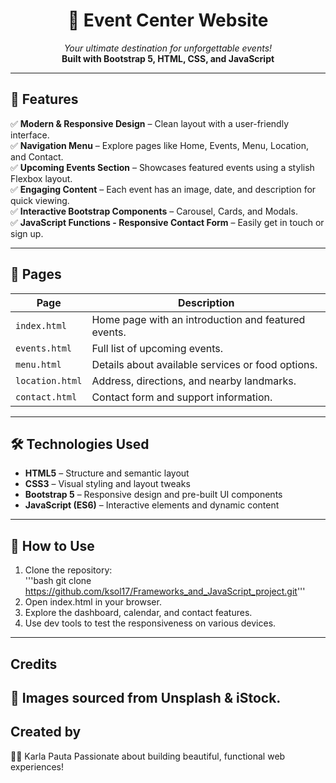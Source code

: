 <h1 align="center">🎉 Event Center Website</h1>

<p align="center">
  <em>Your ultimate destination for unforgettable events!</em><br>
  <strong>Built with Bootstrap 5, HTML, CSS, and JavaScript</strong>
</p>

---

## 🚀 Features

✅ **Modern & Responsive Design** – Clean layout with a user-friendly interface.  
✅ **Navigation Menu** – Explore pages like Home, Events, Menu, Location, and Contact.  
✅ **Upcoming Events Section** – Showcases featured events using a stylish Flexbox layout.  
✅ **Engaging Content** – Each event has an image, date, and description for quick viewing.  
✅ **Interactive Bootstrap Components** – Carousel, Cards, and Modals.  
✅ **JavaScript Functions - Responsive Contact Form** – Easily get in touch or sign up.

---

## 📌 Pages

| Page | Description |
|------|------------|
| `index.html` | Home page with an introduction and featured events. |
| `events.html` | Full list of upcoming events. |
| `menu.html` | Details about available services or food options. |
| `location.html` | Address, directions, and nearby landmarks. |
| `contact.html` | Contact form and support information. |

---

## 🛠️ Technologies Used

- **HTML5** – Structure and semantic layout  
- **CSS3** – Visual styling and layout tweaks  
- **Bootstrap 5** – Responsive design and pre-built UI components  
- **JavaScript (ES6)** – Interactive elements and dynamic content

---

## 🎯 How to Use

1. Clone the repository:  
   '''bash git clone https://github.com/ksol17/Frameworks_and_JavaScript_project.git'''
2. Open index.html in your browser.
3. Explore the dashboard, calendar, and contact features.
4. Use dev tools to test the responsiveness on various devices.

---

##  Credits
📸 Images sourced from Unsplash & iStock.
---

## Created by 
👩‍💻 Karla Pauta
Passionate about building beautiful, functional web experiences!

